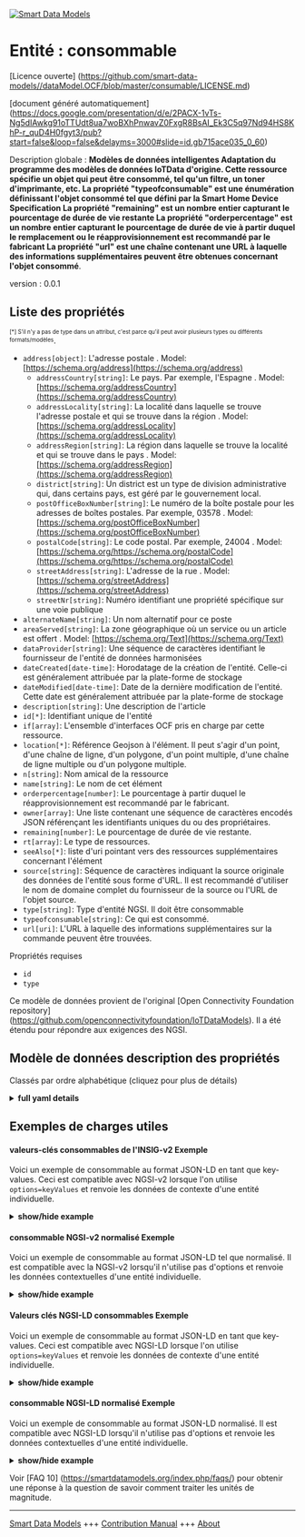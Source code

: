 <!-- 10-Header -->    
[![Smart Data Models](https://smartdatamodels.org/wp-content/uploads/2022/01/SmartDataModels_logo.png "Logo")](https://smartdatamodels.org)    
Entité : consommable    
====================<!-- /10-Header -->    
<!-- 15-License -->    
[Licence ouverte] (https://github.com/smart-data-models//dataModel.OCF/blob/master/consumable/LICENSE.md)    
[document généré automatiquement] (https://docs.google.com/presentation/d/e/2PACX-1vTs-Ng5dIAwkg91oTTUdt8ua7woBXhPnwavZ0FxgR8BsAI_Ek3C5q97Nd94HS8KhP-r_quD4H0fgyt3/pub?start=false&loop=false&delayms=3000#slide=id.gb715ace035_0_60)    
<!-- /15-License -->    
<!-- 20-Description -->    
Description globale : **Modèles de données intelligentes Adaptation du programme des modèles de données IoTData d'origine. Cette ressource spécifie un objet qui peut être consommé, tel qu'un filtre, un toner d'imprimante, etc. La propriété "typeofconsumable" est une énumération définissant l'objet consommé tel que défini par la Smart Home Device Specification La propriété "remaining" est un nombre entier capturant le pourcentage de durée de vie restante La propriété "orderpercentage" est un nombre entier capturant le pourcentage de durée de vie à partir duquel le remplacement ou le réapprovisionnement est recommandé par le fabricant La propriété "url" est une chaîne contenant une URL à laquelle des informations supplémentaires peuvent être obtenues concernant l'objet consommé**.    
version : 0.0.1    
<!-- /20-Description -->    
<!-- 30-PropertiesList -->    
## Liste des propriétés    
<sup><sub>[*] S'il n'y a pas de type dans un attribut, c'est parce qu'il peut avoir plusieurs types ou différents formats/modèles</sub></sup>.    
- `address[object]`: L'adresse postale  . Model: [https://schema.org/address](https://schema.org/address)	- `addressCountry[string]`: Le pays. Par exemple, l'Espagne  . Model: [https://schema.org/addressCountry](https://schema.org/addressCountry)    
	- `addressLocality[string]`: La localité dans laquelle se trouve l'adresse postale et qui se trouve dans la région  . Model: [https://schema.org/addressLocality](https://schema.org/addressLocality)    
	- `addressRegion[string]`: La région dans laquelle se trouve la localité et qui se trouve dans le pays  . Model: [https://schema.org/addressRegion](https://schema.org/addressRegion)    
	- `district[string]`: Un district est un type de division administrative qui, dans certains pays, est géré par le gouvernement local.      
	- `postOfficeBoxNumber[string]`: Le numéro de la boîte postale pour les adresses de boîtes postales. Par exemple, 03578  . Model: [https://schema.org/postOfficeBoxNumber](https://schema.org/postOfficeBoxNumber)    
	- `postalCode[string]`: Le code postal. Par exemple, 24004  . Model: [https://schema.org/https://schema.org/postalCode](https://schema.org/https://schema.org/postalCode)    
	- `streetAddress[string]`: L'adresse de la rue  . Model: [https://schema.org/streetAddress](https://schema.org/streetAddress)    
	- `streetNr[string]`: Numéro identifiant une propriété spécifique sur une voie publique      
- `alternateName[string]`: Un nom alternatif pour ce poste  - `areaServed[string]`: La zone géographique où un service ou un article est offert  . Model: [https://schema.org/Text](https://schema.org/Text)- `dataProvider[string]`: Une séquence de caractères identifiant le fournisseur de l'entité de données harmonisées  - `dateCreated[date-time]`: Horodatage de la création de l'entité. Celle-ci est généralement attribuée par la plate-forme de stockage  - `dateModified[date-time]`: Date de la dernière modification de l'entité. Cette date est généralement attribuée par la plate-forme de stockage  - `description[string]`: Une description de l'article  - `id[*]`: Identifiant unique de l'entité  - `if[array]`: L'ensemble d'interfaces OCF pris en charge par cette ressource.  - `location[*]`: Référence Geojson à l'élément. Il peut s'agir d'un point, d'une chaîne de ligne, d'un polygone, d'un point multiple, d'une chaîne de ligne multiple ou d'un polygone multiple.  - `n[string]`: Nom amical de la ressource  - `name[string]`: Le nom de cet élément  - `orderpercentage[number]`: Le pourcentage à partir duquel le réapprovisionnement est recommandé par le fabricant.  - `owner[array]`: Une liste contenant une séquence de caractères encodés JSON référençant les identifiants uniques du ou des propriétaires.  - `remaining[number]`: Le pourcentage de durée de vie restante.  - `rt[array]`: Le type de ressources.  - `seeAlso[*]`: liste d'uri pointant vers des ressources supplémentaires concernant l'élément  - `source[string]`: Séquence de caractères indiquant la source originale des données de l'entité sous forme d'URL. Il est recommandé d'utiliser le nom de domaine complet du fournisseur de la source ou l'URL de l'objet source.  - `type[string]`: Type d'entité NGSI. Il doit être consommable  - `typeofconsumable[string]`: Ce qui est consommé.  - `url[uri]`: L'URL à laquelle des informations supplémentaires sur la commande peuvent être trouvées.  <!-- /30-PropertiesList -->    
<!-- 35-RequiredProperties -->    
Propriétés requises    
- `id`  - `type`  <!-- /35-RequiredProperties -->    
<!-- 40-RequiredProperties -->    
Ce modèle de données provient de l'original [Open Connectivity Foundation repository] (https://github.com/openconnectivityfoundation/IoTDataModels). Il a été étendu pour répondre aux exigences des NGSI.    
<!-- /40-RequiredProperties -->    
<!-- 50-DataModelHeader -->    
## Modèle de données description des propriétés    
Classés par ordre alphabétique (cliquez pour plus de détails)    
<!-- /50-DataModelHeader -->    
<!-- 60-ModelYaml -->    
<details><summary><strong>full yaml details</strong></summary>      
```yaml    
consumable:      
  description: 'Smart Data Models Program adaptation of the original IoTData data Models. This Resource specifies a thing that can be consumed such as filter material, printer toner etc The Propert ''typeofconsumable'' is an enumeration defining the thing being consumed as defined by the Smart Home Device Specification The Property ''remaining'' is an integer capturing the percentatge remaining life The Property ''orderpercentage'' is an integer capturing the percentage life at which replacement or replenishment is recommended by the manufacturer The Property ''url'' is a string containing a URL at which further information may be obtained with respect to the consumable.'      
  properties:      
    address:      
      description: The mailing address      
      properties:      
        addressCountry:      
          description: 'The country. For example, Spain'      
          type: string      
          x-ngsi:      
            model: https://schema.org/addressCountry      
            type: Property      
        addressLocality:      
          description: 'The locality in which the street address is, and which is in the region'      
          type: string      
          x-ngsi:      
            model: https://schema.org/addressLocality      
            type: Property      
        addressRegion:      
          description: 'The region in which the locality is, and which is in the country'      
          type: string      
          x-ngsi:      
            model: https://schema.org/addressRegion      
            type: Property      
        district:      
          description: 'A district is a type of administrative division that, in some countries, is managed by the local government'      
          type: string      
          x-ngsi:      
            type: Property      
        postOfficeBoxNumber:      
          description: 'The post office box number for PO box addresses. For example, 03578'      
          type: string      
          x-ngsi:      
            model: https://schema.org/postOfficeBoxNumber      
            type: Property      
        postalCode:      
          description: 'The postal code. For example, 24004'      
          type: string      
          x-ngsi:      
            model: https://schema.org/https://schema.org/postalCode      
            type: Property      
        streetAddress:      
          description: The street address      
          type: string      
          x-ngsi:      
            model: https://schema.org/streetAddress      
            type: Property      
        streetNr:      
          description: Number identifying a specific property on a public street      
          type: string      
          x-ngsi:      
            type: Property      
      type: object      
      x-ngsi:      
        model: https://schema.org/address      
        type: Property      
    alternateName:      
      description: An alternative name for this item      
      type: string      
      x-ngsi:      
        type: Property      
    areaServed:      
      description: The geographic area where a service or offered item is provided      
      type: string      
      x-ngsi:      
        model: https://schema.org/Text      
        type: Property      
    dataProvider:      
      description: A sequence of characters identifying the provider of the harmonised data entity      
      type: string      
      x-ngsi:      
        type: Property      
    dateCreated:      
      description: Entity creation timestamp. This will usually be allocated by the storage platform      
      format: date-time      
      type: string      
      x-ngsi:      
        type: Property      
    dateModified:      
      description: Timestamp of the last modification of the entity. This will usually be allocated by the storage platform      
      format: date-time      
      type: string      
      x-ngsi:      
        type: Property      
    description:      
      description: A description of this item      
      type: string      
      x-ngsi:      
        type: Property      
    id:      
      anyOf:      
        - description: Identifier format of any NGSI entity      
          maxLength: 256      
          minLength: 1      
          pattern: ^[\w\-\.\{\}\$\+\*\[\]`|~^@!,:\\]+$      
          type: string      
          x-ngsi:      
            type: Property      
        - description: Identifier format of any NGSI entity      
          format: uri      
          type: string      
          x-ngsi:      
            type: Property      
      description: Unique identifier of the entity      
      x-ngsi:      
        type: Property      
    if:      
      description: The OCF Interface set supported by this Resource.      
      items:      
        enum:      
          - oic.if.s      
          - oic.if.baseline      
        type: string      
      minItems: 2      
      readOnly: true      
      type: array      
      uniqueItems: true      
      x-ngsi:      
        type: Property      
    location:      
      description: 'Geojson reference to the item. It can be Point, LineString, Polygon, MultiPoint, MultiLineString or MultiPolygon'      
      oneOf:      
        - description: Geojson reference to the item. Point      
          properties:      
            bbox:      
              items:      
                type: number      
              minItems: 4      
              type: array      
            coordinates:      
              items:      
                type: number      
              minItems: 2      
              type: array      
            type:      
              enum:      
                - Point      
              type: string      
          required:      
            - type      
            - coordinates      
          title: GeoJSON Point      
          type: object      
          x-ngsi:      
            type: GeoProperty      
        - description: Geojson reference to the item. LineString      
          properties:      
            bbox:      
              items:      
                type: number      
              minItems: 4      
              type: array      
            coordinates:      
              items:      
                items:      
                  type: number      
                minItems: 2      
                type: array      
              minItems: 2      
              type: array      
            type:      
              enum:      
                - LineString      
              type: string      
          required:      
            - type      
            - coordinates      
          title: GeoJSON LineString      
          type: object      
          x-ngsi:      
            type: GeoProperty      
        - description: Geojson reference to the item. Polygon      
          properties:      
            bbox:      
              items:      
                type: number      
              minItems: 4      
              type: array      
            coordinates:      
              items:      
                items:      
                  items:      
                    type: number      
                  minItems: 2      
                  type: array      
                minItems: 4      
                type: array      
              type: array      
            type:      
              enum:      
                - Polygon      
              type: string      
          required:      
            - type      
            - coordinates      
          title: GeoJSON Polygon      
          type: object      
          x-ngsi:      
            type: GeoProperty      
        - description: Geojson reference to the item. MultiPoint      
          properties:      
            bbox:      
              items:      
                type: number      
              minItems: 4      
              type: array      
            coordinates:      
              items:      
                items:      
                  type: number      
                minItems: 2      
                type: array      
              type: array      
            type:      
              enum:      
                - MultiPoint      
              type: string      
          required:      
            - type      
            - coordinates      
          title: GeoJSON MultiPoint      
          type: object      
          x-ngsi:      
            type: GeoProperty      
        - description: Geojson reference to the item. MultiLineString      
          properties:      
            bbox:      
              items:      
                type: number      
              minItems: 4      
              type: array      
            coordinates:      
              items:      
                items:      
                  items:      
                    type: number      
                  minItems: 2      
                  type: array      
                minItems: 2      
                type: array      
              type: array      
            type:      
              enum:      
                - MultiLineString      
              type: string      
          required:      
            - type      
            - coordinates      
          title: GeoJSON MultiLineString      
          type: object      
          x-ngsi:      
            type: GeoProperty      
        - description: Geojson reference to the item. MultiLineString      
          properties:      
            bbox:      
              items:      
                type: number      
              minItems: 4      
              type: array      
            coordinates:      
              items:      
                items:      
                  items:      
                    items:      
                      type: number      
                    minItems: 2      
                    type: array      
                  minItems: 4      
                  type: array      
                type: array      
              type: array      
            type:      
              enum:      
                - MultiPolygon      
              type: string      
          required:      
            - type      
            - coordinates      
          title: GeoJSON MultiPolygon      
          type: object      
          x-ngsi:      
            type: GeoProperty      
      x-ngsi:      
        type: GeoProperty      
    n:      
      description: Friendly name of the Resource      
      maxLength: 64      
      readOnly: true      
      type: string      
      x-ngsi:      
        type: Property      
    name:      
      description: The name of this item      
      type: string      
      x-ngsi:      
        type: Property      
    orderpercentage:      
      description: The percentage at which re-ordering is recommended by the manufacturer.      
      maximum: 100      
      minimum: 0      
      readOnly: true      
      type: number      
      x-ngsi:      
        type: Property      
    owner:      
      description: A List containing a JSON encoded sequence of characters referencing the unique Ids of the owner(s)      
      items:      
        anyOf:      
          - description: Identifier format of any NGSI entity      
            maxLength: 256      
            minLength: 1      
            pattern: ^[\w\-\.\{\}\$\+\*\[\]`|~^@!,:\\]+$      
            type: string      
            x-ngsi:      
              type: Property      
          - description: Identifier format of any NGSI entity      
            format: uri      
            type: string      
            x-ngsi:      
              type: Property      
        description: Unique identifier of the entity      
        x-ngsi:      
          type: Property      
      type: array      
      x-ngsi:      
        type: Property      
    remaining:      
      description: The percentage remaining lifespan.      
      maximum: 100      
      minimum: 0      
      readOnly: true      
      type: number      
      x-ngsi:      
        type: Property      
    rt:      
      description: The Resource Type.      
      items:      
        enum:      
          - oic.r.consumable      
        maxLength: 64      
        type: string      
      minItems: 1      
      readOnly: true      
      type: array      
      uniqueItems: true      
      x-ngsi:      
        type: Property      
    seeAlso:      
      description: list of uri pointing to additional resources about the item      
      oneOf:      
        - items:      
            format: uri      
            type: string      
          minItems: 1      
          type: array      
        - format: uri      
          type: string      
      x-ngsi:      
        type: Property      
    source:      
      description: 'A sequence of characters giving the original source of the entity data as a URL. Recommended to be the fully qualified domain name of the source provider, or the URL to the source object'      
      type: string      
      x-ngsi:      
        type: Property      
    type:      
      description: NGSI entity type. It has to be consumable      
      enum:      
        - consumable      
      type: string      
      x-ngsi:      
        type: Property      
    typeofconsumable:      
      description: The thing that is being consumed.      
      readOnly: true      
      type: string      
      x-ngsi:      
        type: Property      
    url:      
      description: The URL at which additional ordering information may be found.      
      format: uri      
      readOnly: true      
      type: string      
      x-ngsi:      
        type: Property      
  required:      
    - id      
    - type      
  type: object      
  x-derived-from: https://github.com/OpenInterConnect/IoTDataModels/blob/master/consumableResURI.swagger.json      
  x-disclaimer: 'Redistribution and use in source and binary forms, with or without modification, are permitted  provided that the license conditions are met. Copyleft (c) 2022 Contributors to Smart Data Models Program'      
  x-license-url: https://github.com/smart-data-models/dataModel.OCF/blob/master/consumable/LICENSE.md      
  x-model-schema: https://smart-data-models.github.io/dataModel.IoTDataModels/consumable/schema.json      
  x-model-tags: OCF      
  x-version: 0.0.1      
```    
</details>      
<!-- /60-ModelYaml -->    
<!-- 70-MiddleNotes -->    
<!-- /70-MiddleNotes -->    
<!-- 80-Examples -->    
## Exemples de charges utiles    
#### valeurs-clés consommables de l'INSIG-v2 Exemple    
Voici un exemple de consommable au format JSON-LD en tant que key-values. Ceci est compatible avec NGSI-v2 lorsque l'on utilise `options=keyValues` et renvoie les données de contexte d'une entité individuelle.    
<details><summary><strong>show/hide example</strong></summary>      
```json  
{  
  "id": "urn:ngsi-ld:consumable:id:EKND:74179116",  
  "dateCreated": "1999-04-25T21:16:15Z",  
  "dateModified": "2021-12-25T02:01:21Z",  
  "source": "Rather hospital across certain Congress east. Give ability red mouth. Occur much eye camera paper not who.",  
  "name": "You policy dog allow administration offer. Benefit whether without world outside forward wind. Yard stay bring medical write until.",  
  "alternateName": "Arm newspaper subject student show. Foot where just example raise enter. Alone participant later nor result. Good operation common experience prove foot opportunity",  
  "description": "Exactly check never control color chance individual. Current inside boy lot everybody time.",  
  "dataProvider": "Forward feel I who. Term possible service interesting.",  
  "owner": [  
    "urn:ngsi-ld:consumable:items:NRHO:20185619",  
    "urn:ngsi-ld:consumable:items:ZADU:56601079"  
  ],  
  "seeAlso": [  
    "urn:ngsi-ld:consumable:items:AMTK:54230190"  
  ],  
  "location": {  
    "type": "Point",  
    "coordinates": [  
      -26.224805,  
      -15.65884  
    ]  
  },  
  "address": {  
    "streetAddress": "Book defense move business. Goal message effect describe option happy now. Along kind set so they owner.",  
    "addressLocality": "Summer buy ask drive. His land attorney person treat. Popular assume movement light become beautiful here item.",  
    "addressRegion": "Crime size material table. West",  
    "addressCountry": "A",  
    "postalCode": "Peace short situation generat",  
    "postOfficeBoxNumber": "Final ok here dark explain indeed if front. Life future group investment they. Both woman level by option.",  
    "streetNr": "Thus alone drive decision.",  
    "district": "Threat class maintain next. Arrive recognize wrong population different Republican pro"  
  },  
  "areaServed": "Beat dog teach low. Professor value here ",  
  "rt": [  
    "oic.r.consumable"  
  ],  
  "remaining": 49,  
  "typeofconsumable": "Else memory if. Whose group through despite cause. S",  
  "url": "urn:ngsi-ld:consumable:url:DLNK:92411578",  
  "orderpercentage": 49,  
  "n": "Else memory if. Whose group t",  
  "if": [  
    "oic.if.s",  
    "oic.if.baseline"  
  ],  
  "type": "consumable"  
}  
```  
</details>    
#### consommable NGSI-v2 normalisé Exemple    
Voici un exemple de consommable au format JSON-LD tel que normalisé. Il est compatible avec la NGSI-v2 lorsqu'il n'utilise pas d'options et renvoie les données contextuelles d'une entité individuelle.    
<details><summary><strong>show/hide example</strong></summary>      
```json  
{  
  "id": "urn:ngsi-ld:consumable:id:EKND:74179116",  
  "dateCreated": {  
    "type": "DateTime",  
    "value": "1999-04-25T21:16:15Z"  
  },  
  "dateModified": {  
    "type": "DateTime",  
    "value": "2021-12-25T02:01:21Z"  
  },  
  "source": {  
    "type": "Text",  
    "value": "Rather hospital across certain Congress east. Give ability red mouth. Occur much eye camera paper not who."  
  },  
  "name": {  
    "type": "Text",  
    "value": "You policy dog allow administration offer. Benefit whether without world outside forward wind. Yard stay bring medical write until."  
  },  
  "alternateName": {  
    "type": "Text",  
    "value": "Arm newspaper subject student show. Foot where just example raise enter. Alone participant later nor result. Good operation common experience prove foot opportunity"  
  },  
  "description": {  
    "type": "Text",  
    "value": "Exactly check never control color chance individual. Current inside boy lot everybody time."  
  },  
  "dataProvider": {  
    "type": "Text",  
    "value": "Forward feel I who. Term possible service interesting."  
  },  
  "owner": {  
    "type": "StructuredValue",  
    "value": [  
      "urn:ngsi-ld:consumable:items:NRHO:20185619",  
      "urn:ngsi-ld:consumable:items:ZADU:56601079"  
    ]  
  },  
  "seeAlso": {  
    "type": "StructuredValue",  
    "value": [  
      "urn:ngsi-ld:consumable:items:AMTK:54230190"  
    ]  
  },  
  "location": {  
    "type": "geo:json",  
    "value": {  
      "type": "Point",  
      "coordinates": [  
        -26.224805,  
        -15.65884  
      ]  
    }  
  },  
  "address": {  
    "type": "StructuredValue",  
    "value": {  
      "streetAddress": "Book defense move business. Goal message effect describe option happy now. Along kind set so they owner.",  
      "addressLocality": "Summer buy ask drive. His land attorney person treat. Popular assume movement light become beautiful here item.",  
      "addressRegion": "Crime size material table. West",  
      "addressCountry": "A",  
      "postalCode": "Peace short situation generat",  
      "postOfficeBoxNumber": "Final ok here dark explain indeed if front. Life future group investment they. Both woman level by option.",  
      "streetNr": "Thus alone drive decision.",  
      "district": "Threat class maintain next. Arrive recognize wrong population different Republican pro"  
    }  
  },  
  "areaServed": {  
    "type": "Text",  
    "value": "Beat dog teach low. Professor value here "  
  },  
  "rt": {  
    "type": "StructuredValue",  
    "value": [  
      "oic.r.consumable"  
    ]  
  },  
  "remaining": {  
    "type": "Number",  
    "value": 49  
  },  
  "typeofconsumable": {  
    "type": "Text",  
    "value": "Else memory if. Whose group through despite cause. S"  
  },  
  "url": {  
    "type": "Text",  
    "value": "urn:ngsi-ld:consumable:url:DLNK:92411578"  
  },  
  "orderpercentage": {  
    "type": "Number",  
    "value": 49  
  },  
  "n": {  
    "type": "Text",  
    "value": "Else memory if. Whose group t"  
  },  
  "if": {  
    "type": "StructuredValue",  
    "value": [  
      "oic.if.s",  
      "oic.if.baseline"  
    ]  
  },  
  "type": "consumable"  
}  
```  
</details>    
#### Valeurs clés NGSI-LD consommables Exemple    
Voici un exemple de consommable au format JSON-LD en tant que key-values. Ceci est compatible avec NGSI-LD lorsque l'on utilise `options=keyValues` et renvoie les données de contexte d'une entité individuelle.    
<details><summary><strong>show/hide example</strong></summary>      
```json  
{  
  "id": "urn:ngsi-ld:consumable:id:EKND:74179116",  
  "dateCreated": "1999-04-25T21:16:15Z",  
  "dateModified": "2021-12-25T02:01:21Z",  
  "source": "Rather hospital across certain Congress east. Give ability red mouth. Occur much eye camera paper not who.",  
  "name": "You policy dog allow administration offer. Benefit whether without world outside forward wind. Yard stay bring medical write until.",  
  "alternateName": "Arm newspaper subject student show. Foot where just example raise enter. Alone participant later nor result. Good operation common experience prove foot opportunity",  
  "description": "Exactly check never control color chance individual. Current inside boy lot everybody time.",  
  "dataProvider": "Forward feel I who. Term possible service interesting.",  
  "owner": [  
    "urn:ngsi-ld:consumable:items:NRHO:20185619",  
    "urn:ngsi-ld:consumable:items:ZADU:56601079"  
  ],  
  "seeAlso": [  
    "urn:ngsi-ld:consumable:items:AMTK:54230190"  
  ],  
  "location": {  
    "type": "Point",  
    "coordinates": [  
      -26.224805,  
      -15.65884  
    ]  
  },  
  "address": {  
    "streetAddress": "Book defense move business. Goal message effect describe option happy now. Along kind set so they owner.",  
    "addressLocality": "Summer buy ask drive. His land attorney person treat. Popular assume movement light become beautiful here item.",  
    "addressRegion": "Crime size material table. West",  
    "addressCountry": "A",  
    "postalCode": "Peace short situation generat",  
    "postOfficeBoxNumber": "Final ok here dark explain indeed if front. Life future group investment they. Both woman level by option.",  
    "streetNr": "Thus alone drive decision.",  
    "district": "Threat class maintain next. Arrive recognize wrong population different Republican pro"  
  },  
  "areaServed": "Beat dog teach low. Professor value here ",  
  "rt": [  
    "oic.r.consumable"  
  ],  
  "remaining": 49,  
  "typeofconsumable": "Else memory if. Whose group through despite cause. S",  
  "url": "urn:ngsi-ld:consumable:url:DLNK:92411578",  
  "orderpercentage": 49,  
  "n": "Else memory if. Whose group t",  
  "if": [  
    "oic.if.s",  
    "oic.if.baseline"  
  ],  
  "type": "consumable",  
  "@context": [  
    "https://smartdatamodels.org/context.jsonld"  
  ]  
}  
```  
</details>    
#### consommable NGSI-LD normalisé Exemple    
Voici un exemple de consommable au format JSON-LD normalisé. Il est compatible avec NGSI-LD lorsqu'il n'utilise pas d'options et renvoie les données contextuelles d'une entité individuelle.    
<details><summary><strong>show/hide example</strong></summary>      
```json  
{  
    "id": "urn:ngsi-ld:consumable:id:EKND:74179116",  
    "dateCreated": {  
        "type": "Property",  
        "value": {  
            "@type": "DateTime",  
            "@value": "1999-04-25T21:16:15Z"  
        }  
    },  
    "dateModified": {  
        "type": "Property",  
        "value": {  
            "@type": "DateTime",  
            "@value": "2021-12-25T02:01:21Z"  
        }  
    },  
    "source": {  
        "type": "Property",  
        "value": "Rather hospital across certain Congress east. Give ability red mouth. Occur much eye camera paper not who."  
    },  
    "name": {  
        "type": "Property",  
        "value": "You policy dog allow administration offer. Benefit whether without world outside forward wind. Yard stay bring medical write until."  
    },  
    "alternateName": {  
        "type": "Property",  
        "value": "Arm newspaper subject student show. Foot where just example raise enter. Alone participant later nor result. Good operation common experience prove foot opportunity"  
    },  
    "description": {  
        "type": "Property",  
        "value": "Exactly check never control color chance individual. Current inside boy lot everybody time."  
    },  
    "dataProvider": {  
        "type": "Property",  
        "value": "Forward feel I who. Term possible service interesting."  
    },  
    "owner": {  
        "type": "Property",  
        "value": [  
            "urn:ngsi-ld:consumable:items:NRHO:20185619",  
            "urn:ngsi-ld:consumable:items:ZADU:56601079"  
        ]  
    },  
    "seeAlso": {  
        "type": "Property",  
        "value": [  
            "urn:ngsi-ld:consumable:items:AMTK:54230190"  
        ]  
    },  
    "location": {  
        "type": "GeoProperty",  
        "value": {  
            "type": "Point",  
            "coordinates": [  
                -26.224805,  
                -15.65884  
            ]  
        }  
    },  
    "address": {  
        "type": "Property",  
        "value": {  
            "streetAddress": "Book defense move business. Goal message effect describe option happy now. Along kind set so they owner.",  
            "addressLocality": "Summer buy ask drive. His land attorney person treat. Popular assume movement light become beautiful here item.",  
            "addressRegion": "Crime size material table. West",  
            "addressCountry": "A",  
            "postalCode": "Peace short situation generat",  
            "postOfficeBoxNumber": "Final ok here dark explain indeed if front. Life future group investment they. Both woman level by option.",  
            "streetNr": "Thus alone drive decision.",  
            "district": "Threat class maintain next. Arrive recognize wrong population different Republican pro"  
        }  
    },  
    "areaServed": {  
        "type": "Property",  
        "value": "Beat dog teach low. Professor value here "  
    },  
    "rt": {  
        "type": "Property",  
        "value": [  
            "oic.r.consumable"  
        ]  
    },  
    "remaining": {  
        "type": "Property",  
        "value": 49  
    },  
    "typeofconsumable": {  
        "type": "Property",  
        "value": "Else memory if. Whose group through despite cause. S"  
    },  
    "url": {  
        "type": "Property",  
        "value": "urn:ngsi-ld:consumable:url:DLNK:92411578"  
    },  
    "orderpercentage": {  
        "type": "Property",  
        "value": 49  
    },  
    "n": {  
        "type": "Property",  
        "value": "Else memory if. Whose group t"  
    },  
    "if": {  
        "type": "Property",  
        "value": [  
            "oic.if.s",  
            "oic.if.baseline"  
        ]  
    },  
    "type": "consumable",  
    "@context": [  
        "https://smartdatamodels.org/context.jsonld"  
    ]  
}  
```  
</details><!-- /80-Examples -->    
<!-- 90-FooterNotes -->    
<!-- /90-FooterNotes -->    
<!-- 95-Units -->    
Voir [FAQ 10] (https://smartdatamodels.org/index.php/faqs/) pour obtenir une réponse à la question de savoir comment traiter les unités de magnitude.    
<!-- /95-Units -->    
<!-- 97-LastFooter -->    
---    
[Smart Data Models](https://smartdatamodels.org) +++ [Contribution Manual](https://bit.ly/contribution_manual) +++ [About](https://bit.ly/Introduction_SDM)<!-- /97-LastFooter -->    
